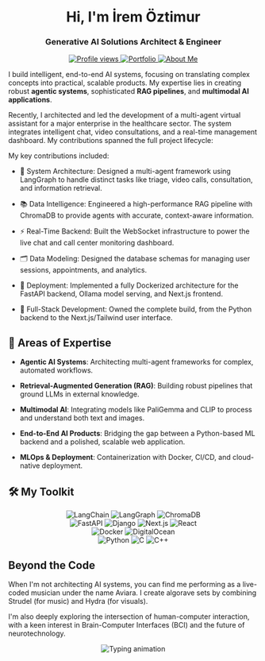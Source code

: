 <h1 align="center">Hi, I'm İrem Öztimur </h1>
<h3 align="center">Generative AI Solutions Architect & Engineer</h3>

<p align="center">
<a href="https://github.com/iremoztimur">
<img src="https://komarev.com/ghpvc/?username=iremoztimur&label=Profile%20Views&color=61177c&style=flat-square" alt="Profile views" />
</a>
<a href="https://ioztimur.com/">
<img src="https://img.shields.io/badge/Portfolio-Website-blue?style=flat-square&logo=vercel" alt="Portfolio">
</a>
<a href="https://magenta-painter-fc2.notion.site/rem-ztimur-4ab10311196a45d586fbd8e7f63bcdd0">
<img src="https://img.shields.io/badge/About%20Me-Notion-lightgrey?style=flat-square&logo=notion" alt="About Me">
</a>
</p>

I build intelligent, end-to-end AI systems, focusing on translating complex concepts into practical, scalable products. My expertise lies in creating robust **agentic systems**, sophisticated **RAG pipelines**, and **multimodal AI applications**.

Recently, I architected and led the development of a multi-agent virtual assistant for a major enterprise in the healthcare sector. The system integrates intelligent chat, video consultations, and a real-time management dashboard. My contributions spanned the full project lifecycle:

My key contributions included:

* 🧠 System Architecture: Designed a multi-agent framework using LangGraph to handle distinct tasks like triage, video calls, consultation, and information retrieval.

* 📚 Data Intelligence: Engineered a high-performance RAG pipeline with ChromaDB to provide agents with accurate, context-aware information.

* ⚡ Real-Time Backend: Built the WebSocket infrastructure to power the live chat and call center monitoring dashboard.

* 🗂️ Data Modeling: Designed the database schemas for managing user sessions, appointments, and analytics.

* 🐳 Deployment: Implemented a fully Dockerized architecture for the FastAPI backend, Ollama model serving, and Next.js frontend.

* 🎨 Full-Stack Development: Owned the complete build, from the Python backend to the Next.js/Tailwind user interface.

## 🧩 Areas of Expertise
* **Agentic AI Systems**: Architecting multi-agent frameworks for complex, automated workflows.

* **Retrieval-Augmented Generation (RAG)**: Building robust pipelines that ground LLMs in external knowledge.

* **Multimodal AI**: Integrating models like PaliGemma and CLIP to process and understand both text and images.

* **End-to-End AI Products**: Bridging the gap between a Python-based ML backend and a polished, scalable web application.

* **MLOps & Deployment**: Containerization with Docker, CI/CD, and cloud-native deployment.

## 🛠 My Toolkit
<p align="center">
<img src="https://img.shields.io/badge/LangChain-101010?style=for-the-badge" alt="LangChain"/>
<img src="https://img.shields.io/badge/LangGraph-101010?style=for-the-badge" alt="LangGraph"/>
<img src="https://img.shields.io/badge/ChromaDB-5B3BFE?style=for-the-badge" alt="ChromaDB"/>
<br>
<img src="https://img.shields.io/badge/FastAPI-005571?style=for-the-badge&logo=fastapi" alt="FastAPI"/>
<img src="https://img.shields.io/badge/django-%23092E20.svg?&style=for-the-badge&logo=django&logoColor=white" alt="Django"/>
<img src="https://img.shields.io/badge/next.js-000000?style=for-the-badge&logo=nextdotjs&logoColor=white" alt="Next.js"/>
<img src="https://img.shields.io/badge/react-%2320232a.svg?&style=for-the-badge&logo=react&logoColor=%2361DAFB" alt="React"/>
<br>
<img src="https://img.shields.io/badge/docker-%230db7ed.svg?&style=for-the-badge&logo=docker&logoColor=white" alt="Docker"/>
<img src="https://img.shields.io/badge/DigitalOcean-%230167ff.svg?&style=for-the-badge&logo=digitalocean&logoColor=white" alt="DigitalOcean"/>
<br>
<img src="https://img.shields.io/badge/python-3670A0?style=for-the-badge&logo=python&logoColor=ffdd54" alt="Python"/>
<img src="https://img.shields.io/badge/C-00599C?style=for-the-badge&logo=c&logoColor=white" alt="C"/>
<img src="https://img.shields.io/badge/C++-00599C?style=for-the-badge&logo=cplusplus&logoColor=white" alt="C++"/>
</p>

## Beyond the Code
When I'm not architecting AI systems, you can find me performing as a live-coded musician under the name Aviara. I create algorave sets by combining Strudel (for music) and Hydra (for visuals).

I'm also deeply exploring the intersection of human-computer interaction, with a keen interest in Brain-Computer Interfaces (BCI) and the future of neurotechnology.

<p align="center">
<img src="https://readme-typing-svg.herokuapp.com?duration=9999&color=4EF702&lines=Follow+the+white+rabbit..." alt="Typing animation"/>
</p>

